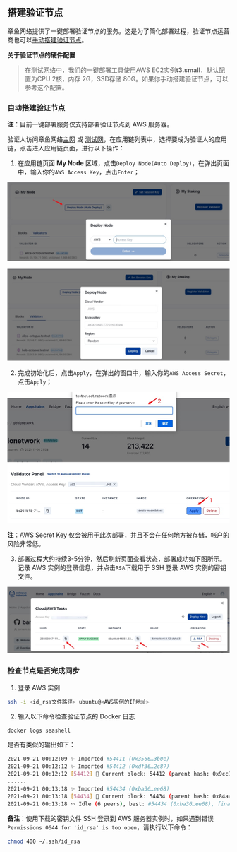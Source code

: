 ## 搭建验证节点

章鱼网络提供了一键部署验证节点的服务。这是为了简化部署过程，验证节点运营商也可以[手动搭建验证节点](./validator-deploy-manually.md)。

**关于验证节点的硬件配置**

> 在测试网络中，我们的一键部署工具使用AWS EC2实例**t3.small**，默认配置为CPU 2核，内存 2G，SSD存储 80G。如果你手动搭建验证节点，可以参考这个配置。

### 自动搭建验证节点

**注**：目前一键部署服务仅支持部署验证节点到 AWS 服务器。

验证人访问章鱼网络[主网](https://mainnet.oct.network) 或 [测试网](https://testnet.oct.network)，在应用链列表中，选择要成为验证人的应用链，点击进入应用链页面，进行以下操作：

1. 在应用链页面 **My Node** 区域，点击`Deploy Node(Auto Deploy)`，在弹出页面中，输入你的`AWS Access Key`，点击`Enter`；

![deploy login](../../maintain/validator_deploy_login.jpg)

![deploy node](../../maintain/validator_deploy_node.jpg)

2. 完成初始化后，点击`Apply`，在弹出的窗口中，输入你的`AWS Access Secret`，点击`Apply`；

![deploy apply](../../maintain/validator_deploy_apply.jpg)

**注**：AWS Secret Key 仅会被用于此次部署，并且不会在任何地方被存储，帐户的风险非常低。

3. 部署过程大约持续3-5分钟，然后刷新页面查看状态，部署成功如下图所示。记录 AWS 实例的登录信息，并点击`RSA`下载用于 SSH 登录 AWS 实例的密钥文件。

![deploy success](../../maintain/validator_deploy_success.jpg)

### 检查节点是否完成同步

1. 登录 AWS 实例

```bash
ssh -i <id_rsa文件路径> ubuntu@<AWS实例的IP地址>
```

2. 输入以下命令检查验证节点的 Docker 日志

```bash
docker logs seashell
```

是否有类似的输出如下：

```bash
2021-09-21 00:12:09 ✨ Imported #54411 (0x3566…3b0e)
2021-09-21 00:12:12 ✨ Imported #54412 (0xdf36…2c87)
2021-09-21 00:12:12 [54412] 🐙 Current block: 54412 (parent hash: 0x9cc7f31a20793f50cf885835de0e3977a1e080431ebc002469aa176046ba094a)
......
2021-09-21 00:13:18 ✨ Imported #54434 (0xba36…ee68)
2021-09-21 00:13:18 [54434] 🐙 Current block: 54434 (parent hash: 0x84aa3d1b6455859f9503d6ecc70b50b183141fe08f5b0695357e00fe1d24d915)
2021-09-21 00:13:18 💤 Idle (6 peers), best: #54434 (0xba36…ee68), finalized #54431 (0xd194…b319), ⬇ 22.0kiB/s ⬆ 21.9kiB/s
```

**备注**：使用下载的密钥文件 SSH 登录到 AWS 服务器实例时，如果遇到错误`Permissions 0644 for 'id_rsa' is too open`，请执行以下命令：

```bash
chmod 400 ~/.ssh/id_rsa
```



